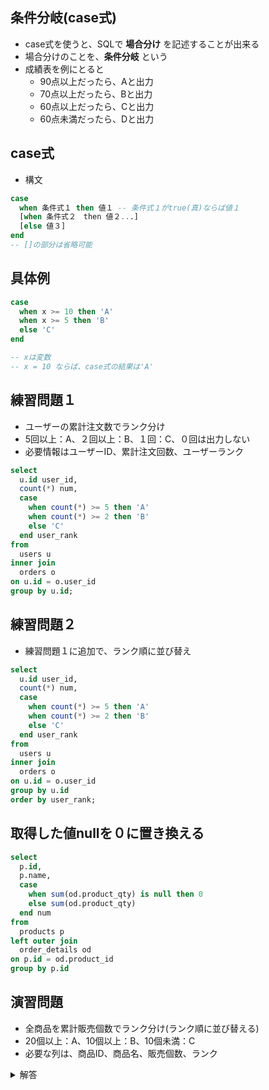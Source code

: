 条件分岐(case式)
-----
- case式を使うと、SQLで **場合分け** を記述することが出来る
- 場合分けのことを、**条件分岐** という
- 成績表を例にとると
  - 90点以上だったら、Aと出力
  - 70点以上だったら、Bと出力
  - 60点以上だったら、Cと出力
  - 60点未満だったら、Dと出力

case式
-----
- 構文
```sql
case
  when 条件式１ then 値１ -- 条件式１がtrue(真)ならば値１
  [when 条件式２　then 値２...]
  [else 値３]
end
-- []の部分は省略可能
```
具体例
-----
```sql
case
  when x >= 10 then 'A'
  when x >= 5 then 'B'
  else 'C'
end

-- xは変数
-- x = 10 ならば、case式の結果は'A'
```

練習問題１
-----
- ユーザーの累計注文数でランク分け
- 5回以上：A、２回以上：B、１回：C、０回は出力しない
- 必要情報はユーザーID、累計注文回数、ユーザーランク
```sql
select
  u.id user_id,
  count(*) num,
  case
	when count(*) >= 5 then 'A'
    when count(*) >= 2 then 'B'
    else 'C'
  end user_rank
from
  users u
inner join
  orders o
on u.id = o.user_id
group by u.id;
```
練習問題２
-----
- 練習問題１に追加で、ランク順に並び替え
```sql
select
  u.id user_id,
  count(*) num,
  case
	when count(*) >= 5 then 'A'
    when count(*) >= 2 then 'B'
    else 'C'
  end user_rank
from
  users u
inner join
  orders o
on u.id = o.user_id
group by u.id
order by user_rank;
```
取得した値nullを０に置き換える
-----
```sql
select
  p.id,
  p.name,
  case
    when sum(od.product_qty) is null then 0
    else sum(od.product_qty)
  end num
from
  products p
left outer join
  order_details od
on p.id = od.product_id
group by p.id
```

演習問題
-----
- 全商品を累計販売個数でランク分け(ランク順に並び替える)
- 20個以上：A、10個以上：B、10個未満：C
- 必要な列は、商品ID、商品名、販売個数、ランク

<details><summary>解答</summary>

```sql
select
  p.id,
  p.name,
  sum(product_qty),
  case
    when sum(product_qty) >= 20 then 'A'
    when sum(product_qty) >= 10 then 'B'
    else 'C'
  end product_rank
from
  products p
left outer join
  order_details od
on p.id = od.product_id
group by 
  p.id
order by
  product_rank;
```
</details>  